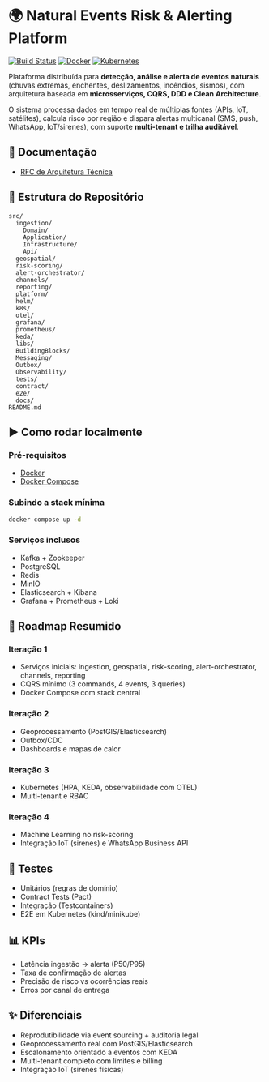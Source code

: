 # 🌍 Natural Events Risk & Alerting Platform

[![Build Status](https://img.shields.io/badge/build-passing-brightgreen)]()
[![Docker](https://img.shields.io/badge/docker-passing-blue)]()
[![Kubernetes](https://img.shields.io/badge/k8s-passing-lightblue)]()

Plataforma distribuída para **detecção, análise e alerta de eventos naturais** (chuvas extremas, enchentes, deslizamentos, incêndios, sismos), com arquitetura baseada em **microsserviços, CQRS, DDD e Clean Architecture**.

O sistema processa dados em tempo real de múltiplas fontes (APIs, IoT, satélites), calcula risco por região e dispara alertas multicanal (SMS, push, WhatsApp, IoT/sirenes), com suporte **multi-tenant e trilha auditável**.

## 📑 Documentação

- [RFC de Arquitetura Técnica](./docs/RFC-Arquitetura.md)

## 📂 Estrutura do Repositório

```
src/
  ingestion/
    Domain/
    Application/
    Infrastructure/
    Api/
  geospatial/
  risk-scoring/
  alert-orchestrator/
  channels/
  reporting/
  platform/
  helm/
  k8s/
  otel/
  grafana/
  prometheus/
  keda/
  libs/
  BuildingBlocks/
  Messaging/
  Outbox/
  Observability/
  tests/
  contract/
  e2e/
  docs/
README.md

```

## ▶️ Como rodar localmente

### Pré-requisitos

- [Docker](https://www.docker.com/)
- [Docker Compose](https://docs.docker.com/compose/)

### Subindo a stack mínima

```bash
docker compose up -d
```

### Serviços inclusos

- Kafka + Zookeeper
- PostgreSQL
- Redis
- MinIO
- Elasticsearch + Kibana
- Grafana + Prometheus + Loki

## 🚀 Roadmap Resumido

### Iteração 1

- Serviços iniciais: ingestion, geospatial, risk-scoring, alert-orchestrator, channels, reporting
- CQRS mínimo (3 commands, 4 events, 3 queries)
- Docker Compose com stack central

### Iteração 2

- Geoprocessamento (PostGIS/Elasticsearch)
- Outbox/CDC
- Dashboards e mapas de calor

### Iteração 3

- Kubernetes (HPA, KEDA, observabilidade com OTEL)
- Multi-tenant e RBAC

### Iteração 4

- Machine Learning no risk-scoring
- Integração IoT (sirenes) e WhatsApp Business API

## 🧪 Testes

- Unitários (regras de domínio)
- Contract Tests (Pact)
- Integração (Testcontainers)
- E2E em Kubernetes (kind/minikube)

## 📊 KPIs

- Latência ingestão → alerta (P50/P95)
- Taxa de confirmação de alertas
- Precisão de risco vs ocorrências reais
- Erros por canal de entrega

## ✨ Diferenciais

- Reprodutibilidade via event sourcing + auditoria legal
- Geoprocessamento real com PostGIS/Elasticsearch
- Escalonamento orientado a eventos com KEDA
- Multi-tenant completo com limites e billing
- Integração IoT (sirenes físicas)
